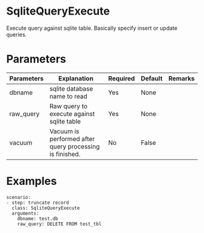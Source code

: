# SqliteQueryExecute
Execute query against sqlite table. Basically specify insert or update queries.

# Parameters
|Parameters|Explanation|Required|Default|Remarks|
|----------|-----------|--------|-------|-------|
|dbname|sqlite database name to read|Yes|None||
|raw_query|Raw query to execute against sqlite table|Yes|None||
|vacuum|Vacuum is performed after query processing is finished.|No|False||

# Examples
```
scenario:
- step: truncate record
  class: SqliteQueryExecute
  arguments:
    dbname: test.db
    raw_query: DELETE FROM test_tbl
```
